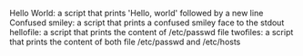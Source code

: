 Hello World: a script that prints 'Hello, world' followed by a new line
Confused smiley: a script that prints a confused smiley face to the stdout
hellofile: a script that prints the content of /etc/passwd file
twofiles: a script that prints the content of both file /etc/passwd and /etc/hosts